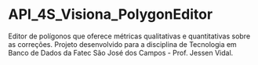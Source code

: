 # API_4S_Visiona_PolygonEditor
Editor de polígonos que oferece métricas qualitativas e quantitativas sobre as correções. Projeto desenvolvido para a disciplina de Tecnologia em Banco de Dados da Fatec São José dos Campos - Prof. Jessen Vidal.
